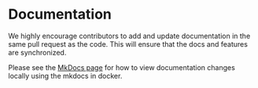 # Documentation

We highly encourage contributors to add and update documentation in the same pull request as the code. This will ensure that the docs and features are synchronized.

Please see the [MkDocs page](../tools/mkdocs.md) for how to view documentation changes locally using the mkdocs in docker.
